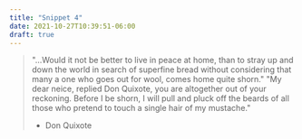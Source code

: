 ```yaml
---
title: "Snippet 4"
date: 2021-10-27T10:39:51-06:00
draft: true
---
```


> "...Would it not be better to live in peace at home, than to stray up and down the world in search of superfine bread without considering that many a one who goes out for wool, comes home quite shorn." "My dear neice, replied Don Quixote, you are altogether out of your reckoning. Before I be shorn, I will pull and pluck off the beards of all those who pretend to touch a single hair of my mustache."
> - Don Quixote
